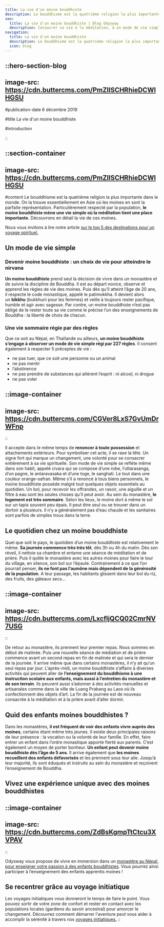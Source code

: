 ```yaml
---
title: La vie d'un moine bouddhiste
description: Le bouddhisme est la quatrième religion la plus importante dans le monde. On la trouve essentiellement en Asie ou les moines en sont la parfaite représentation. Particulièrement respecte par la population, le moine bouddhiste mène une vie simple ou la méditation tient une place importante. Découvrons en détail...
seo:
  title: La vie d'un moine bouddhiste | Blog Odysway
  description: Consacrer sa vie à la méditation, à un mode de vie simple, respecter des règles strictes : vivez le quotidien d'un moine bouddhiste !
navigation:
  title: La vie d'un moine bouddhiste
  description: Le bouddhisme est la quatrième religion la plus importante dans le monde. On la trouve essentiellement en Asie ou les moines en sont la parfaite représentation. Particulièrement respecte par la population, le moine bouddhiste mène une vie simple ou la méditation tient une place importante. Découvrons en détail...
  icon: blog
---
```


::hero-section-blog
---
image-src: https://cdn.buttercms.com/PmZIISCHRhieDCWIHGSU
---
#publication-date
6 décembre 2019

#title
La vie d'un moine bouddhiste

#introduction

::

::section-container
---
image-src: https://cdn.buttercms.com/PmZIISCHRhieDCWIHGSU
---
#content
Le bouddhisme est la quatrième religion la plus importante dans le monde. On la trouve essentiellement en Asie où les moines en sont la parfaite représentation. Particulièrement respecté par la population, **le moine bouddhiste mène une vie simple où la méditation tient une place importante**. Découvrons en détail la vie de ces moines.

Nous vous invitons à lire notre article [sur le top 5 des destinations pour un voyage spirituel.](https://odysway.com/top-5-destinations-voyage-spirituel)

## Un mode de vie simple

### Devenir moine bouddhiste : un choix de vie pour atteindre le nirvana

**Un moine bouddhiste** prend seul la décision de vivre dans un monastère et de suivre la discipline de Bouddha. Il est au départ novice, observe et apprend les règles de vie des moines. Puis dès qu’il atteint l’âge de 20 ans, il respecte le code monastique, appelé le patimokkha. Il devient alors un **bikkhu** (bukkhuni pour les femmes) et veille à toujours rester pacifique, humble et agir avec sagesse. Par contre, un moine bouddhiste n’est pas obligé de le rester toute sa vie comme le précise l’un des enseignements de Bouddha : la liberté de choix de chacun.

### Une vie sommaire régie par des règles

Que ce soit au Népal, en Thaïlande ou ailleurs, **un moine bouddhiste s’engage à observer un mode de vie simple régi par 227 règles**. Il consent également à respecter 5 préceptes de vie :

*   ne pas tuer, que ce soit une personne ou un animal
*   ne pas mentir
*   l’abstinence
*   ne pas prendre de substances qui altèrent l’esprit : ni alcool, ni drogue
*   ne pas voler

::image-container
---
image-src: https://cdn.buttercms.com/CGVer8LxS7GvUmDrWFnp
---
::

Il accepte dans le même temps de **renoncer à toute possession** et attachements extérieurs. Pour symboliser cet acte, il se rase la tête. Un signe fort qui marque un changement, une volonté pour se consacrer entièrement à sa vie spirituelle. Son mode de vie simple se reflète même dans son habit, appelé civara qui se compose d’une robe, l’uttarasanga, d’un pagne, le antaravasaka et d’une toge, le sanghati. Le tout dans une couleur orange-safran. Même s’il a renoncé à tous biens personnels, le moine bouddhiste possède malgré tout quelques objets essentiels au quotidien. Un bol, pour recevoir les offrandes, un rasoir, une aiguille et un filtre à eau sont les seules choses qu’il peut avoir. Au sein du monastère, **le logement est très sommaire**. Selon les lieux, le moine dort à même le sol sur un tapis souvent peu épais. Il peut être seul ou se trouver dans un dortoir à plusieurs. Il n’y a généralement pas d’eau chaude et les sanitaires sont parfois de simples trous dans la terre.

## Le quotidien chez un moine bouddhiste

Quel que soit le pays, le quotidien d’un moine bouddhiste est relativement le même. **Sa journée commence très très tôt**, dès 3h ou 4h du matin. Dès son réveil, il nettoie sa chambre et entame une séance de méditation et de prière. Puis il quitte le monastère avec les autres moines pour faire le tour du village, en silence, son bol sur l’épaule. Contrairement à ce que l’on pourrait penser, **ils ne font pas l’aumône mais dépendent de la générosité de la population**. A leur passage, les habitants glissent dans leur bol du riz, des fruits, des gâteaux secs…

::image-container
---
image-src: https://cdn.buttercms.com/LxcfIjQCQ02CmrNV7USG
---
::

De retour au monastère, ils prennent leur premier repas. Nous sommes en début de matinée. Puis une nouvelle séance de médiation et de prière commence avant un second repas en fin de matinée et qui sera le dernier de la journée. Il arrive même que dans certains monastères, il n’y ait qu’un seul repas par jour. L’après-midi, un moine bouddhiste s’affaire à diverses activités qui peuvent aller de **l’enseignement du bouddhisme à une instruction scolaire aux enfants, mais aussi à l’entretien du monastère et de son terrain**. Ils peuvent aussi s’adonner à des activités manuelles et artisanales comme dans la ville de Luang Prabang au Laos où ils confectionnent des objets d’art. La fin de la journée est de nouveau consacrée à la méditation et à la prière avant d’aller dormir.

## Quid des enfants moines bouddhistes ?

Dans les monastères, **il est fréquent de voir des enfants vivre auprès des moines**, certains étant même très jeunes. Il existe deux principales raisons de leur présence : la vocation ou la volonté de leur famille. En effet, faire entrer un enfant dans l’ordre monastique apporte fierté aux parents. C’est également un moyen de porter bonheur. **Un enfant peut devenir moine bouddhiste dès l’âge de 5 ans**. Il arrive également que **les moines recueillent des enfants défavorisés** et les prennent sous leur aile. Jusqu’à leur majorité, ils sont éduqués et instruits au sein du monastère et reçoivent l’enseignement de Bouddha.

## Vivez une expérience unique avec des moines bouddhistes

::image-container
---
image-src: https://cdn.buttercms.com/ZdBsKgmpTtCtcu3XVPAV
---
::

Odysway vous propose de vivre en immersion dans un [monastère au Népal, pour enseigner votre passion à des enfants bouddhistes](https://odysway.com/voyages/immersion-ecole-bouddhiste-nepal?utm_source=Blog&utm_medium=SEO&utm_campaign=Vie_Moine_Bouddhiste). Vous pourrez ainsi participer à l’enseignement des enfants apprentis moines !

## Se recentrer grâce au voyage initiatique

Les voyages initiatiques vous donneront le temps de faire le point. Vous pouvez sortir de votre zone de confort et rester en contact avec les populations locales (gardiens du savoir ancestral) pour amorcer le changement. Découvrez comment démarrer l'aventure peut vous aider à accomplir la sérénité à travers nos [voyages initiatiques.](https://odysway.com/thematiques/voyage-initiatique)
::
